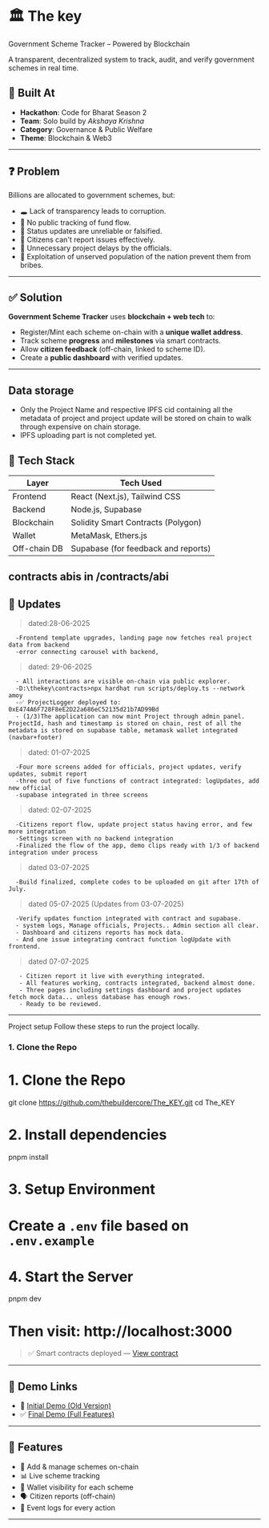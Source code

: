 # 🏛️ The key
 Government Scheme Tracker – Powered by Blockchain

A transparent, decentralized system to track, audit, and verify government schemes in real time.

## 🚀 Built At
- **Hackathon**: Code for Bharat Season 2
- **Team**: Solo build by *Akshaya Krishna*
- **Category**: Governance & Public Welfare
- **Theme**: Blockchain & Web3
---

## ❓ Problem

Billions are allocated to government schemes, but:
- 🕳️ Lack of transparency leads to corruption.
- 🧾 No public tracking of fund flow.
- 🔁 Status updates are unreliable or falsified.
- 👥 Citizens can't report issues effectively.
- 👥 Unnecessary project delays by the officials.
- 👥 Exploitation of unserved population of the nation prevent them from bribes.

---

## ✅ Solution

**Government Scheme Tracker** uses **blockchain + web tech** to:
- Register/Mint each scheme on-chain with a **unique wallet address**.
- Track scheme **progress** and **milestones** via smart contracts.
- Allow **citizen feedback** (off-chain, linked to scheme ID).
- Create a **public dashboard** with verified updates.

---
## Data storage

- Only the Project Name and respective IPFS cid containing all the metadata of project and project update will be stored on chain to walk through expensive on chain storage.
- IPFS uploading part is not completed yet.

## 🧱 Tech Stack

| Layer        | Tech Used                            |
|--------------|--------------------------------------|
| Frontend     | React (Next.js), Tailwind CSS           |
| Backend      | Node.js, Supabase                    |
| Blockchain   | Solidity Smart Contracts (Polygon)   |
| Wallet       | MetaMask, Ethers.js                  |
| Off-chain DB | Supabase (for feedback and reports)  |
contracts abis in /contracts/abi
---

## 🔐 Updates

>dated:28-06-2025
>
      -Frontend template upgrades, landing page now fetches real project data from backend
      -error connecting carousel with backend,
> dated: 29-06-2025

      - All interactions are visible on-chain via public explorer.
      -D:\thekey\contracts>npx hardhat run scripts/deploy.ts --network amoy
      -✅ ProjectLogger deployed to: 0xE474A6F728F8eE2D22a686eC52135d21b7AD99Bd
      - (1/3)The application can now mint Project through admin panel. ProjectId, hash and timestamp is stored on chain, rest of all the metadata is stored on supabase table, metamask wallet integrated (navbar+footer)
> dated: 01-07-2025

      -Four more screens added for officials, project updates, verify updates, submit report
      -three out of five functions of contract integrated: logUpdates, add new official
      -supabase integrated in three screens
> dated: 02-07-2025

      -Citizens report flow, update project status having error, and few  more integration
      -Settings screen with no backend integration
      -Finalized the flow of the app, demo clips ready with 1/3 of backend integration under process
> dated 03-07-2025

      -Build finalized, complete codes to be uploaded on git after 17th of July.
> dated 05-07-2025 (Updates from 03-07-2025)

      -Verify updates function integrated with contract and supabase.
      - system logs, Manage officials, Projects.. Admin section all clear.
      - Dashboard and citizens reports has mock data.
      - And one issue integrating contract function logUpdate with frontend.
>dated 07-07-2025

       - Citizen report it live with everything integrated.
       - All features working, contracts integrated, backend almost done.
       - Three pages including settings dashboard and project updates fetch mock data... unless database has enough rows.
       - Ready to be reviewed.
---

Project setup
Follow these steps to run the project locally.

### 1. Clone the Repo

# 1. Clone the Repo
git clone https://github.com/thebuildercore/The_KEY.git
cd The_KEY

# 2. Install dependencies
pnpm install

# 3. Setup Environment
# Create a `.env` file based on `.env.example`

# 4. Start the Server
pnpm dev
# Then visit: http://localhost:3000

> ✅ Smart contracts deployed — [View contract](https://amoy.polygonscan.com/address/0xE474A6F728F8eE2D22a686eC52135d21b7AD99Bd)

---

## 🧪 Demo Links

- 🔴 [Initial Demo (Old Version)](https://youtu.be/fXxhq8IvnQs?si=0rygTN_2gSiQZmNA)  
- ✅ [Final Demo (Full Features)](https://youtu.be/cmqX5FXaEek?si=00TebBwrOjidfpFX)

---

## 📌 Features

- 🎯 Add & manage schemes on-chain
- 📊 Live scheme tracking
- 🧩 Wallet visibility for each scheme
- 🗣️ Citizen reports (off-chain)
- 🔔 Event logs for every action


---


